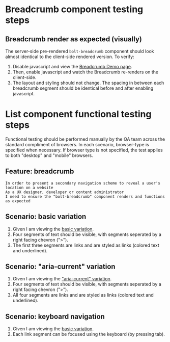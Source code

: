 # Breadcrumb component testing steps

## Breadcrumb render as expected (visually)
                                 
The server-side pre-rendered `bolt-breadcrumb` component should look almost identical to the client-side rendered version. To verify:

1. Disable javascript and view the [Breadcrumb Demo page](https://boltdesignsystem.com/pattern-lab/patterns/02-components-breadcrumb-05-breadcrumb/02-components-breadcrumb-05-breadcrumb.html).
2. Then, enable javascript and watch the Breadcrumb re-renders on the client-side.
3. The layout and styling should not change. The spacing in between each breadcrumb segment should be identical before and after enabling javascript.

# List component functional testing steps

Functional testing should be performed manually by the QA team across the standard compliment of browsers. In each scenario, browser-type is specified when necessary. If browser type is not specified, the test applies to both "desktop" and "mobile" browsers.

## Feature: breadcrumb

    In order to present a secondary navigation scheme to reveal a user's location on a website
    As a UX designer, developer or content administrator
    I need to ensure the "bolt-breadcrumb" component renders and functions as expected

## Scenario: basic variation

1. Given I am viewing the [basic variation](https://www.boltdesignsystem.com/pattern-lab/patterns/02-components-breadcrumb-05-breadcrumb/02-components-breadcrumb-05-breadcrumb.html).
2. Four segments of text should be visible, with segments seperated by a right facing chevron (">").
3. The first three segments are links and are styled as links (colored text and underlined).

## Scenario: "aria-current" variation

1. Given I am viewing the ["aria-current" variation](https://www.boltdesignsystem.com/pattern-lab/patterns/02-components-breadcrumb-10-breadcrumb-current-page-aria-variation/02-components-breadcrumb-10-breadcrumb-current-page-aria-variation.html).
2. Four segments of text should be visible, with segments seperated by a right facing chevron (">").
3. All four segments are links and are styled as links (colored text and underlined).

## Scenario: keyboard navigation

1. Given I am viewing the [basic variation](https://www.boltdesignsystem.com/pattern-lab/patterns/02-components-breadcrumb-05-breadcrumb/02-components-breadcrumb-05-breadcrumb.html).
2. Each link segment can be focused using the keyboard (by pressing tab).
